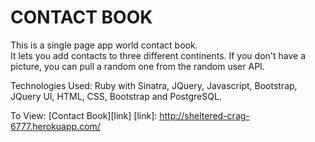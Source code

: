CONTACT BOOK
=======================
This is a single page app world contact book.  
It lets you add contacts to three different continents.  If you don't have a picture, you can pull a random one from the random user API. 

Technologies Used: Ruby with Sinatra, JQuery, Javascript, Bootstrap, JQuery UI, HTML, CSS, Bootstrap and PostgreSQL.



To View: [Contact Book][link]
[link]: http://sheltered-crag-6777.herokuapp.com/

